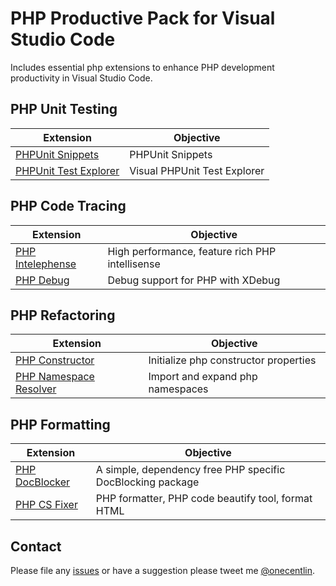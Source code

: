 # PHP Productive Pack for Visual Studio Code

Includes essential php extensions to enhance PHP development productivity in Visual Studio Code.


## PHP Unit Testing

Extension | Objective
--------- | ---------
[PHPUnit Snippets](https://marketplace.visualstudio.com/items?itemName=onecentlin.phpunit-snippets) | PHPUnit Snippets
[PHPUnit Test Explorer](https://marketplace.visualstudio.com/items?itemName=recca0120.vscode-phpunit) | Visual PHPUnit Test Explorer

## PHP Code Tracing

Extension | Objective
--------- | ---------
[PHP Intelephense](https://marketplace.visualstudio.com/items?itemName=bmewburn.vscode-intelephense-client) | High performance, feature rich PHP intellisense
[PHP Debug](https://marketplace.visualstudio.com/items?itemName=felixfbecker.php-debug) | Debug support for PHP with XDebug

## PHP Refactoring

Extension | Objective
--------- | ---------
[PHP Constructor](https://marketplace.visualstudio.com/items?itemName=MehediDracula.php-constructor) | Initialize php constructor properties
[PHP Namespace Resolver](https://marketplace.visualstudio.com/items?itemName=MehediDracula.php-namespace-resolver) | Import and expand php namespaces

## PHP Formatting

Extension | Objective
--------- | ---------
[PHP DocBlocker](https://marketplace.visualstudio.com/items?itemName=neilbrayfield.php-docblocker) | A simple, dependency free PHP specific DocBlocking package
[PHP CS Fixer](https://marketplace.visualstudio.com/items?itemName=junstyle.php-cs-fixer) | PHP formatter, PHP code beautify tool, format HTML


## Contact

Please file any [issues](https://github.com/onecentlin/php-productive-pack-vscode/issues) or have a suggestion please tweet me [@onecentlin](https://twitter.com/onecentlin).
